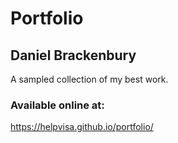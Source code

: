 # Portfolio
## Daniel Brackenbury

A sampled collection of my best work.

### Available online at:
https://helpvisa.github.io/portfolio/
